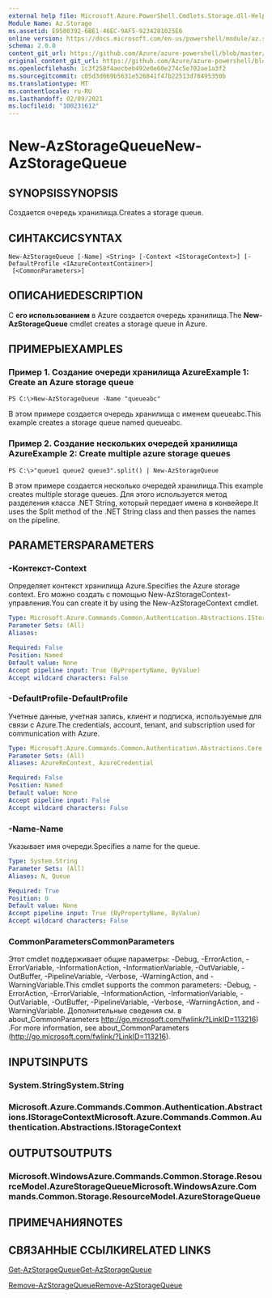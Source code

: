 ```yaml
---
external help file: Microsoft.Azure.PowerShell.Cmdlets.Storage.dll-Help.xml
Module Name: Az.Storage
ms.assetid: E9500392-6BE1-46EC-9AF5-9234281025E6
online version: https://docs.microsoft.com/en-us/powershell/module/az.storage/new-azstoragequeue
schema: 2.0.0
content_git_url: https://github.com/Azure/azure-powershell/blob/master/src/Storage/Storage.Management/help/New-AzStorageQueue.md
original_content_git_url: https://github.com/Azure/azure-powershell/blob/master/src/Storage/Storage.Management/help/New-AzStorageQueue.md
ms.openlocfilehash: 1c3f258f4aecbeb492e0e60e274c5e702ae1a3f2
ms.sourcegitcommit: c05d3d669b5631e526841f47b22513d78495350b
ms.translationtype: MT
ms.contentlocale: ru-RU
ms.lasthandoff: 02/09/2021
ms.locfileid: "100231612"
---
```

# <span data-ttu-id="f1b9b-101">New-AzStorageQueue</span><span class="sxs-lookup"><span data-stu-id="f1b9b-101">New-AzStorageQueue</span></span>

## <span data-ttu-id="f1b9b-102">SYNOPSIS</span><span class="sxs-lookup"><span data-stu-id="f1b9b-102">SYNOPSIS</span></span>
<span data-ttu-id="f1b9b-103">Создается очередь хранилища.</span><span class="sxs-lookup"><span data-stu-id="f1b9b-103">Creates a storage queue.</span></span>

## <span data-ttu-id="f1b9b-104">СИНТАКСИС</span><span class="sxs-lookup"><span data-stu-id="f1b9b-104">SYNTAX</span></span>

```
New-AzStorageQueue [-Name] <String> [-Context <IStorageContext>] [-DefaultProfile <IAzureContextContainer>]
 [<CommonParameters>]
```

## <span data-ttu-id="f1b9b-105">ОПИСАНИЕ</span><span class="sxs-lookup"><span data-stu-id="f1b9b-105">DESCRIPTION</span></span>
<span data-ttu-id="f1b9b-106">С **его использованием** в Azure создается очередь хранилища.</span><span class="sxs-lookup"><span data-stu-id="f1b9b-106">The **New-AzStorageQueue** cmdlet creates a storage queue in Azure.</span></span>

## <span data-ttu-id="f1b9b-107">ПРИМЕРЫ</span><span class="sxs-lookup"><span data-stu-id="f1b9b-107">EXAMPLES</span></span>

### <span data-ttu-id="f1b9b-108">Пример 1. Создание очереди хранилища Azure</span><span class="sxs-lookup"><span data-stu-id="f1b9b-108">Example 1: Create an Azure storage queue</span></span>
```
PS C:\>New-AzStorageQueue -Name "queueabc"
```

<span data-ttu-id="f1b9b-109">В этом примере создается очередь хранилища с именем queueabc.</span><span class="sxs-lookup"><span data-stu-id="f1b9b-109">This example creates a storage queue named queueabc.</span></span>

### <span data-ttu-id="f1b9b-110">Пример 2. Создание нескольких очередей хранилища Azure</span><span class="sxs-lookup"><span data-stu-id="f1b9b-110">Example 2: Create multiple azure storage queues</span></span>
```
PS C:\>"queue1 queue2 queue3".split() | New-AzStorageQueue
```

<span data-ttu-id="f1b9b-111">В этом примере создается несколько очередей хранилища.</span><span class="sxs-lookup"><span data-stu-id="f1b9b-111">This example creates multiple storage queues.</span></span>
<span data-ttu-id="f1b9b-112">Для этого используется метод разделения класса .NET String, который передает имена в конвейере.</span><span class="sxs-lookup"><span data-stu-id="f1b9b-112">It uses the Split method of the .NET String class and then passes the names on the pipeline.</span></span>

## <span data-ttu-id="f1b9b-113">PARAMETERS</span><span class="sxs-lookup"><span data-stu-id="f1b9b-113">PARAMETERS</span></span>

### <span data-ttu-id="f1b9b-114">-Контекст</span><span class="sxs-lookup"><span data-stu-id="f1b9b-114">-Context</span></span>
<span data-ttu-id="f1b9b-115">Определяет контекст хранилища Azure.</span><span class="sxs-lookup"><span data-stu-id="f1b9b-115">Specifies the Azure storage context.</span></span>
<span data-ttu-id="f1b9b-116">Его можно создать с помощью New-AzStorageContext-управления.</span><span class="sxs-lookup"><span data-stu-id="f1b9b-116">You can create it by using the New-AzStorageContext cmdlet.</span></span>

```yaml
Type: Microsoft.Azure.Commands.Common.Authentication.Abstractions.IStorageContext
Parameter Sets: (All)
Aliases:

Required: False
Position: Named
Default value: None
Accept pipeline input: True (ByPropertyName, ByValue)
Accept wildcard characters: False
```

### <span data-ttu-id="f1b9b-117">-DefaultProfile</span><span class="sxs-lookup"><span data-stu-id="f1b9b-117">-DefaultProfile</span></span>
<span data-ttu-id="f1b9b-118">Учетные данные, учетная запись, клиент и подписка, используемые для связи с Azure.</span><span class="sxs-lookup"><span data-stu-id="f1b9b-118">The credentials, account, tenant, and subscription used for communication with Azure.</span></span>

```yaml
Type: Microsoft.Azure.Commands.Common.Authentication.Abstractions.Core.IAzureContextContainer
Parameter Sets: (All)
Aliases: AzureRmContext, AzureCredential

Required: False
Position: Named
Default value: None
Accept pipeline input: False
Accept wildcard characters: False
```

### <span data-ttu-id="f1b9b-119">-Name</span><span class="sxs-lookup"><span data-stu-id="f1b9b-119">-Name</span></span>
<span data-ttu-id="f1b9b-120">Указывает имя очереди.</span><span class="sxs-lookup"><span data-stu-id="f1b9b-120">Specifies a name for the queue.</span></span>

```yaml
Type: System.String
Parameter Sets: (All)
Aliases: N, Queue

Required: True
Position: 0
Default value: None
Accept pipeline input: True (ByPropertyName, ByValue)
Accept wildcard characters: False
```

### <span data-ttu-id="f1b9b-121">CommonParameters</span><span class="sxs-lookup"><span data-stu-id="f1b9b-121">CommonParameters</span></span>
<span data-ttu-id="f1b9b-122">Этот cmdlet поддерживает общие параметры: -Debug, -ErrorAction, -ErrorVariable, -InformationAction, -InformationVariable, -OutVariable, -OutBuffer, -PipelineVariable, -Verbose, -WarningAction, and -WarningVariable.</span><span class="sxs-lookup"><span data-stu-id="f1b9b-122">This cmdlet supports the common parameters: -Debug, -ErrorAction, -ErrorVariable, -InformationAction, -InformationVariable, -OutVariable, -OutBuffer, -PipelineVariable, -Verbose, -WarningAction, and -WarningVariable.</span></span> <span data-ttu-id="f1b9b-123">Дополнительные сведения см. в about_CommonParameters http://go.microsoft.com/fwlink/?LinkID=113216) .</span><span class="sxs-lookup"><span data-stu-id="f1b9b-123">For more information, see about_CommonParameters (http://go.microsoft.com/fwlink/?LinkID=113216).</span></span>

## <span data-ttu-id="f1b9b-124">INPUTS</span><span class="sxs-lookup"><span data-stu-id="f1b9b-124">INPUTS</span></span>

### <span data-ttu-id="f1b9b-125">System.String</span><span class="sxs-lookup"><span data-stu-id="f1b9b-125">System.String</span></span>

### <span data-ttu-id="f1b9b-126">Microsoft.Azure.Commands.Common.Authentication.Abstractions.IStorageContext</span><span class="sxs-lookup"><span data-stu-id="f1b9b-126">Microsoft.Azure.Commands.Common.Authentication.Abstractions.IStorageContext</span></span>

## <span data-ttu-id="f1b9b-127">OUTPUTS</span><span class="sxs-lookup"><span data-stu-id="f1b9b-127">OUTPUTS</span></span>

### <span data-ttu-id="f1b9b-128">Microsoft.WindowsAzure.Commands.Common.Storage.ResourceModel.AzureStorageQueue</span><span class="sxs-lookup"><span data-stu-id="f1b9b-128">Microsoft.WindowsAzure.Commands.Common.Storage.ResourceModel.AzureStorageQueue</span></span>

## <span data-ttu-id="f1b9b-129">ПРИМЕЧАНИЯ</span><span class="sxs-lookup"><span data-stu-id="f1b9b-129">NOTES</span></span>

## <span data-ttu-id="f1b9b-130">СВЯЗАННЫЕ ССЫЛКИ</span><span class="sxs-lookup"><span data-stu-id="f1b9b-130">RELATED LINKS</span></span>

[<span data-ttu-id="f1b9b-131">Get-AzStorageQueue</span><span class="sxs-lookup"><span data-stu-id="f1b9b-131">Get-AzStorageQueue</span></span>](./Get-AzStorageQueue.md)

[<span data-ttu-id="f1b9b-132">Remove-AzStorageQueue</span><span class="sxs-lookup"><span data-stu-id="f1b9b-132">Remove-AzStorageQueue</span></span>](./Remove-AzStorageQueue.md)



